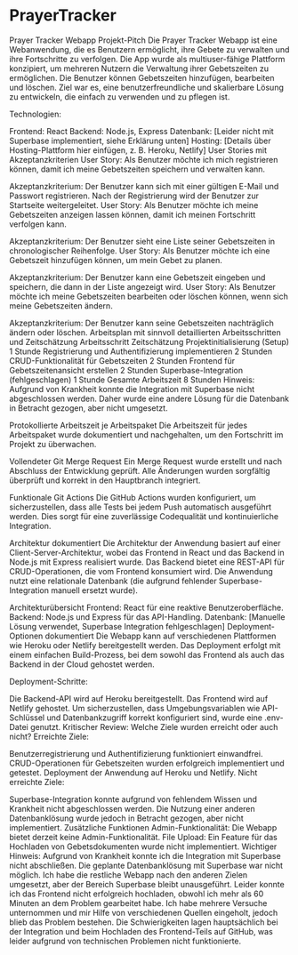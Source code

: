 # PrayerTracker

Prayer Tracker Webapp
Projekt-Pitch
Die Prayer Tracker Webapp ist eine Webanwendung, die es Benutzern ermöglicht, ihre Gebete zu verwalten und ihre Fortschritte zu verfolgen. Die App wurde als multiuser-fähige Plattform konzipiert, um mehreren Nutzern die Verwaltung ihrer Gebetszeiten zu ermöglichen. Die Benutzer können Gebetszeiten hinzufügen, bearbeiten und löschen. Ziel war es, eine benutzerfreundliche und skalierbare Lösung zu entwickeln, die einfach zu verwenden und zu pflegen ist.

Technologien:

Frontend: React
Backend: Node.js, Express
Datenbank: [Leider nicht mit Superbase implementiert, siehe Erklärung unten]
Hosting: [Details über Hosting-Plattform hier einfügen, z. B. Heroku, Netlify]
User Stories mit Akzeptanzkriterien
User Story: Als Benutzer möchte ich mich registrieren können, damit ich meine Gebetszeiten speichern und verwalten kann.

Akzeptanzkriterium: Der Benutzer kann sich mit einer gültigen E-Mail und Passwort registrieren. Nach der Registrierung wird der Benutzer zur Startseite weitergeleitet.
User Story: Als Benutzer möchte ich meine Gebetszeiten anzeigen lassen können, damit ich meinen Fortschritt verfolgen kann.

Akzeptanzkriterium: Der Benutzer sieht eine Liste seiner Gebetszeiten in chronologischer Reihenfolge.
User Story: Als Benutzer möchte ich eine Gebetszeit hinzufügen können, um mein Gebet zu planen.

Akzeptanzkriterium: Der Benutzer kann eine Gebetszeit eingeben und speichern, die dann in der Liste angezeigt wird.
User Story: Als Benutzer möchte ich meine Gebetszeiten bearbeiten oder löschen können, wenn sich meine Gebetszeiten ändern.

Akzeptanzkriterium: Der Benutzer kann seine Gebetszeiten nachträglich ändern oder löschen.
Arbeitsplan mit sinnvoll detaillierten Arbeitsschritten und Zeitschätzung
Arbeitsschritt	Zeitschätzung
Projektinitialisierung (Setup)	1 Stunde
Registrierung und Authentifizierung implementieren	2 Stunden
CRUD-Funktionalität für Gebetszeiten	2 Stunden
Frontend für Gebetszeitenansicht erstellen	2 Stunden
Superbase-Integration (fehlgeschlagen)	1 Stunde
Gesamte Arbeitszeit	8 Stunden
Hinweis: Aufgrund von Krankheit konnte die Integration mit Superbase nicht abgeschlossen werden. Daher wurde eine andere Lösung für die Datenbank in Betracht gezogen, aber nicht umgesetzt.

Protokollierte Arbeitszeit je Arbeitspaket
Die Arbeitszeit für jedes Arbeitspaket wurde dokumentiert und nachgehalten, um den Fortschritt im Projekt zu überwachen.

Vollendeter Git Merge Request
Ein Merge Request wurde erstellt und nach Abschluss der Entwicklung geprüft. Alle Änderungen wurden sorgfältig überprüft und korrekt in den Hauptbranch integriert.

Funktionale Git Actions
Die GitHub Actions wurden konfiguriert, um sicherzustellen, dass alle Tests bei jedem Push automatisch ausgeführt werden. Dies sorgt für eine zuverlässige Codequalität und kontinuierliche Integration.

Architektur dokumentiert
Die Architektur der Anwendung basiert auf einer Client-Server-Architektur, wobei das Frontend in React und das Backend in Node.js mit Express realisiert wurde. Das Backend bietet eine REST-API für CRUD-Operationen, die vom Frontend konsumiert wird. Die Anwendung nutzt eine relationale Datenbank (die aufgrund fehlender Superbase-Integration manuell ersetzt wurde).

Architekturübersicht
Frontend: React für eine reaktive Benutzeroberfläche.
Backend: Node.js und Express für das API-Handling.
Datenbank: [Manuelle Lösung verwendet, Superbase Integration fehlgeschlagen]
Deployment-Optionen dokumentiert
Die Webapp kann auf verschiedenen Plattformen wie Heroku oder Netlify bereitgestellt werden. Das Deployment erfolgt mit einem einfachen Build-Prozess, bei dem sowohl das Frontend als auch das Backend in der Cloud gehostet werden.

Deployment-Schritte:

Die Backend-API wird auf Heroku bereitgestellt.
Das Frontend wird auf Netlify gehostet.
Um sicherzustellen, dass Umgebungsvariablen wie API-Schlüssel und Datenbankzugriff korrekt konfiguriert sind, wurde eine .env-Datei genutzt.
Kritischer Review: Welche Ziele wurden erreicht oder auch nicht?
Erreichte Ziele:

Benutzerregistrierung und Authentifizierung funktioniert einwandfrei.
CRUD-Operationen für Gebetszeiten wurden erfolgreich implementiert und getestet.
Deployment der Anwendung auf Heroku und Netlify.
Nicht erreichte Ziele:

Superbase-Integration konnte aufgrund von fehlendem Wissen und Krankheit nicht abgeschlossen werden. Die Nutzung einer anderen Datenbanklösung wurde jedoch in Betracht gezogen, aber nicht implementiert.
Zusätzliche Funktionen
Admin-Funktionalität: Die Webapp bietet derzeit keine Admin-Funktionalität.
File Upload: Ein Feature für das Hochladen von Gebetsdokumenten wurde nicht implementiert.
Wichtiger Hinweis: Aufgrund von Krankheit konnte ich die Integration mit Superbase nicht abschließen. Die geplante Datenbanklösung mit Superbase war nicht möglich. Ich habe die restliche Webapp nach den anderen Zielen umgesetzt, aber der Bereich Superbase bleibt unausgeführt.
Leider konnte ich das Frontend nicht erfolgreich hochladen, obwohl ich mehr als 60 Minuten an dem Problem gearbeitet habe. Ich habe mehrere Versuche unternommen und mir Hilfe von verschiedenen Quellen eingeholt, jedoch blieb das Problem bestehen. Die Schwierigkeiten lagen hauptsächlich bei der Integration und beim Hochladen des Frontend-Teils auf GitHub, was leider aufgrund von technischen Problemen nicht funktionierte.
